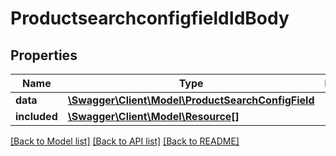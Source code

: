 # ProductsearchconfigfieldIdBody

## Properties
Name | Type | Description | Notes
------------ | ------------- | ------------- | -------------
**data** | [**\Swagger\Client\Model\ProductSearchConfigField**](ProductSearchConfigField.md) |  | [optional] 
**included** | [**\Swagger\Client\Model\Resource[]**](Resource.md) |  | [optional] 

[[Back to Model list]](../../README.md#documentation-for-models) [[Back to API list]](../../README.md#documentation-for-api-endpoints) [[Back to README]](../../README.md)

